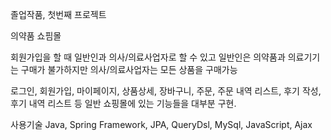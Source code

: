 졸업작품, 첫번째 프로젝트

의약품 쇼핌몰

회원가입을 할 때 일반인과 의사/의료사업자로 할 수 있고 일반인은 의약품과 의료기기는 구매가 불가하지만 의사/의료사업자는 모든 상품을 구매가능

로그인, 회원가입, 마이페이지, 상품상세, 장바구니, 주문, 주문 내역 리스트, 후기 작성, 후기 내역 리스트 등 일반 쇼핑몰에 있는 기능들을 대부분 구현.

사용기술 Java, Spring Framework, JPA, QueryDsl, MySql, JavaScript, Ajax

<imge src="C:\Users\aha101\Desktop\졸업작품 관련">
